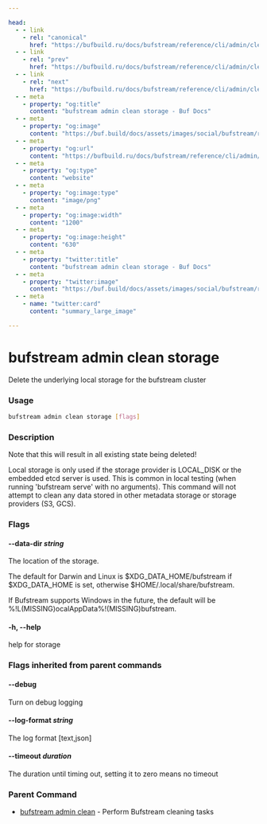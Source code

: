 ```yaml
---

head:
  - - link
    - rel: "canonical"
      href: "https://bufbuild.ru/docs/bufstream/reference/cli/admin/clean/storage/"
  - - link
    - rel: "prev"
      href: "https://bufbuild.ru/docs/bufstream/reference/cli/admin/clean/intake/"
  - - link
    - rel: "next"
      href: "https://bufbuild.ru/docs/bufstream/reference/cli/admin/clean/topics/"
  - - meta
    - property: "og:title"
      content: "bufstream admin clean storage - Buf Docs"
  - - meta
    - property: "og:image"
      content: "https://buf.build/docs/assets/images/social/bufstream/reference/cli/admin/clean/storage.png"
  - - meta
    - property: "og:url"
      content: "https://bufbuild.ru/docs/bufstream/reference/cli/admin/clean/storage/"
  - - meta
    - property: "og:type"
      content: "website"
  - - meta
    - property: "og:image:type"
      content: "image/png"
  - - meta
    - property: "og:image:width"
      content: "1200"
  - - meta
    - property: "og:image:height"
      content: "630"
  - - meta
    - property: "twitter:title"
      content: "bufstream admin clean storage - Buf Docs"
  - - meta
    - property: "twitter:image"
      content: "https://buf.build/docs/assets/images/social/bufstream/reference/cli/admin/clean/storage.png"
  - - meta
    - name: "twitter:card"
      content: "summary_large_image"

---
```


# bufstream admin clean storage

Delete the underlying local storage for the bufstream cluster

### Usage

```sh
bufstream admin clean storage [flags]
```

### Description

Note that this will result in all existing state being deleted!

Local storage is only used if the storage provider is LOCAL_DISK or the embedded etcd server is used. This is common in local testing (when running 'bufstream serve' with no arguments). This command will not attempt to clean any data stored in other metadata storage or storage providers (S3, GCS).

### Flags

#### \--data-dir _string_

The location of the storage.

The default for Darwin and Linux is $XDG_DATA_HOME/bufstream if $XDG_DATA_HOME is set, otherwise $HOME/.local/share/bufstream.

If Bufstream supports Windows in the future, the default will be %!L(MISSING)ocalAppData%!(MISSING)bufstream.

#### \-h, --help

help for storage

### Flags inherited from parent commands

#### \--debug

Turn on debug logging

#### \--log-format _string_

The log format \[text,json\]

#### \--timeout _duration_

The duration until timing out, setting it to zero means no timeout

### Parent Command

- [bufstream admin clean](../) - Perform Bufstream cleaning tasks
